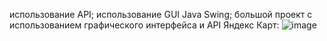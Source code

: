 использование API;
использование GUI Java Swing;
большой проект с использованием графического интерфейса и API Яндекс Карт:
![image](https://user-images.githubusercontent.com/95936834/194767345-35670dc9-794a-42d2-88d4-5d86722ed5c9.png)
